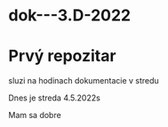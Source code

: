 # dok---3.D-2022

# Prvý repozitar 
sluzi na hodinach dokumentacie v stredu

Dnes je streda 4.5.2022s

Mam sa dobre
